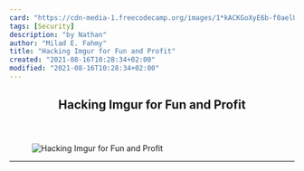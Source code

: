 ```yaml
---
card: "https://cdn-media-1.freecodecamp.org/images/1*kACKGoXyE6b-f0aelUSF4Q.jpeg"
tags: [Security]
description: "by Nathan"
author: "Milad E. Fahmy"
title: "Hacking Imgur for Fun and Profit"
created: "2021-08-16T10:28:34+02:00"
modified: "2021-08-16T10:28:34+02:00"
---
```

<div class="site-wrapper">
<main id="site-main" class="site-main outer">
<div class="inner">
<article class="post-full post tag-security tag-information-security tag-imgur tag-bug-bounty tag-web-development ">
<header class="post-full-header">
<h1 class="post-full-title">Hacking Imgur for Fun and Profit</h1>
</header>
<figure class="post-full-image">
<picture>
<source media="(max-width: 700px)" sizes="1px" srcset="data:image/gif;base64,R0lGODlhAQABAIAAAAAAAP///yH5BAEAAAAALAAAAAABAAEAAAIBRAA7 1w">
<source media="(min-width: 701px)" sizes="(max-width: 800px) 400px,
(max-width: 1170px) 700px,
1400px" srcset="https://cdn-media-1.freecodecamp.org/images/1*kACKGoXyE6b-f0aelUSF4Q.jpeg 300w,
https://cdn-media-1.freecodecamp.org/images/1*kACKGoXyE6b-f0aelUSF4Q.jpeg 600w,
https://cdn-media-1.freecodecamp.org/images/1*kACKGoXyE6b-f0aelUSF4Q.jpeg 1000w,
https://cdn-media-1.freecodecamp.org/images/1*kACKGoXyE6b-f0aelUSF4Q.jpeg 2000w">
<img onerror="this.style.display='none'" src="https://cdn-media-1.freecodecamp.org/images/1*kACKGoXyE6b-f0aelUSF4Q.jpeg" alt="Hacking Imgur for Fun and Profit">
</picture>
</figure>
<section class="post-full-content">
<div class="post-content medium-migrated-article">
</div>
<hr>
</section>
</article>
</div>
</main>
</div>
<!-- Google Tag Manager (noscript) -->
<!-- End Google Tag Manager (noscript) -->
